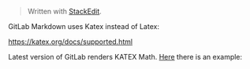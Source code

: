 


> Written with [StackEdit](https://stackedit.io/).

GitLab Markdown uses Katex instead of Latex:

https://katex.org/docs/supported.html

Latest version of GitLab renders KATEX Math. [Here](https://gitlab.com/_fgrosse/markdown-math-bug/blob/master/README.md) there is an example:


<!--stackedit_data:
eyJoaXN0b3J5IjpbLTEzNzE1NjUyNjQsMTQ5MjUyMDc0NF19
-->